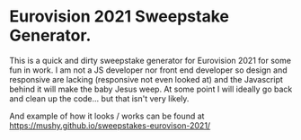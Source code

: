 # Eurovision 2021 Sweepstake Generator.

This is a quick and dirty sweepstake generator for Eurovision 2021 for some fun in work. I am not a JS developer nor front end developer so design and responsive are lacking (responsive not even looked at) and the Javascript behind it will make the baby Jesus weep. At some point I will ideally go back and clean up the code... but that isn't very likely.

And example of how it looks / works can be found at https://mushy.github.io/sweepstakes-eurovison-2021/
